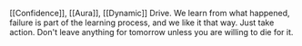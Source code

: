 [[Confidence]], [[Aura]], [[Dynamic]] Drive. 
We learn from what happened, failure is part of the learning process, and we like it that way.
Just take action.
Don't leave anything for tomorrow unless you are willing to die for it.